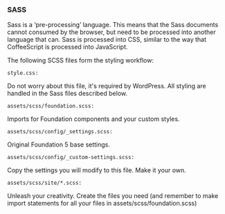 ### SASS

Sass is a ‘pre-processing’ language. This means that the Sass documents cannot consumed by the browser, but need to be processed into another language that can. Sass is processed into CSS, similar to the way that CoffeeScript is processed into JavaScript.

The following SCSS files form the styling workflow:

```
style.css:
```

Do not worry about this file, it's required by WordPress. All styling are handled in the Sass files described below.

```
assets/scss/foundation.scss:
```

Imports for Foundation components and your custom styles.

```
assets/scss/config/_settings.scss:
```

Original Foundation 5 base settings.

```
assets/scss/config/_custom-settings.scss:
```

Copy the settings you will modify to this file. Make it your own.

```
assets/scss/site/*.scss:
```

Unleash your creativity. Create the files you need (and remember to make import statements for all your files in assets/scss/foundation.scss)